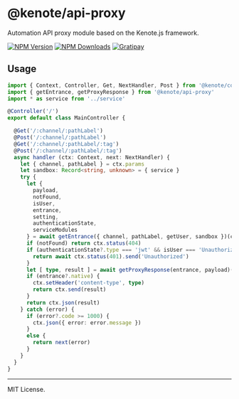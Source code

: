 # @kenote/api-proxy

Automation API proxy module based on the Kenote.js framework.

[![NPM Version][npm-image]][npm-url]
[![NPM Downloads][downloads-image]][downloads-url]
[![Gratipay][licensed-image]][licensed-url]

[npm-image]: https://img.shields.io/npm/v/@kenote/api-proxy.svg
[npm-url]: https://www.npmjs.com/package/@kenote/api-proxy
[downloads-image]: https://img.shields.io/npm/dm/@kenote/api-proxy.svg
[downloads-url]: https://www.npmjs.com/package/@kenote/api-proxy
[licensed-image]: https://img.shields.io/badge/license-MIT-blue.svg
[licensed-url]: https://github.com/kenote/kenote.js/blob/main/LICENSE

## Usage

```ts
import { Context, Controller, Get, NextHandler, Post } from '@kenote/core'
import { getEntrance, getProxyResponse } from '@kenote/api-proxy'
import * as service from '../service'

@Controller('/')
export default class MainController {

  @Get('/:channel/:pathLabel')
  @Post('/:channel/:pathLabel')
  @Get('/:channel/:pathLabel/:tag')
  @Post('/:channel/:pathLabel/:tag')
  async handler (ctx: Context, next: NextHandler) {
    let { channel, pathLabel } = ctx.params
    let sandbox: Record<string, unknown> = { service }
    try {
      let { 
        payload, 
        notFound, 
        isUser, 
        entrance, 
        setting, 
        authenticationState, 
        serviceModules 
      } = await getEntrance({ channel, pathLabel, getUser, sandbox })(ctx, 'channels')
      if (notFound) return ctx.status(404)
      if (authenticationState?.type === 'jwt' && isUser === 'Unauthorized') {
        return await ctx.status(401).send('Unauthorized')
      }
      let [ type, result ] = await getProxyResponse(entrance, payload)({ serviceModules, setting, logger: console, ctx })
      if (entrance?.native) {
        ctx.setHeader('content-type', type)
        return ctx.send(result)
      }
      return ctx.json(result)
    } catch (error) {
      if (error?.code >= 1000) {
        ctx.json({ error: error.message })
      }
      else {
        return next(error)
      }
    }
  }
}
```

---
MIT License.